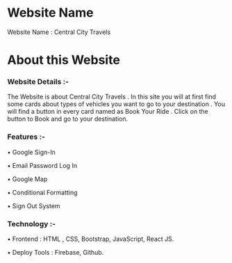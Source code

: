 # Website Name

Website Name : Central City Travels

# About this Website


### Website Details :-

The Website is about Central City Travels . In this site you will at first find some cards about types of vehicles you want to go to your destination . You will find a button in every card named as Book Your Ride . Click on the button to Book and go to your destination.


### Features :- 

• Google Sign-In

• Email Password Log In

• Google Map

• Conditional Formatting

• Sign Out System

### Technology :- 

• Frontend : HTML , CSS, Bootstrap, JavaScript, React JS.

• Deploy Tools : Firebase, Github.


